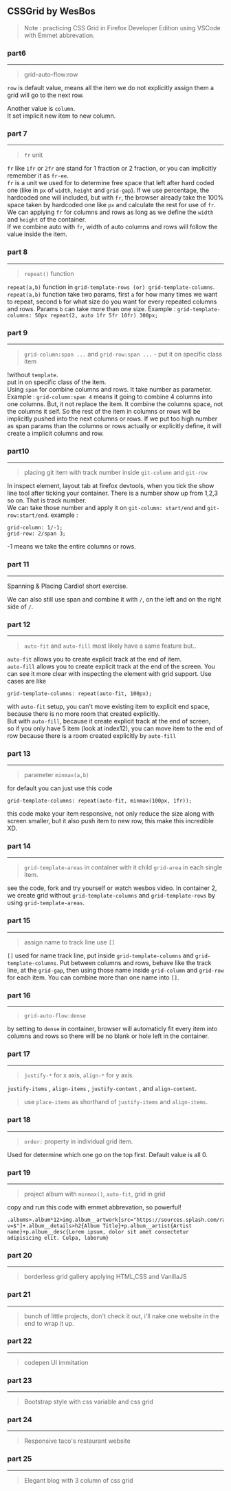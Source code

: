 ## CSSGrid by WesBos

> Note : practicing CSS Grid in Firefox Developer Edition using VSCode with Emmet abbrevation.

### part6

---

> grid-auto-flow:row

`row` is default value, means all the item we do not explicitly assign them a grid will go to the next row.

Another value is `column`.<br /> It set implicit new item to new column.

### part 7

---

> `fr` unit

`fr` like `1fr` or `2fr` are stand for 1 fraction or 2 fraction, or you can implicitly remember it as `fr-ee`. <br />
`fr` is a unit we used for to determine free space that left after hard coded one (like in `px` of `width`, `height` and `grid-gap`). If we use percentage, the hardcoded one will included, but with `fr`, the browser already take the 100% space taken by hardcoded one like `px` and calculate the rest for use of `fr`. <br />
We can applying `fr` for columns and rows as long as we define the `width` and `height` of the container. <br />
If we combine auto with `fr`, width of auto columns and rows will follow the value inside the item.

### part 8

---

> `repeat()` function

`repeat(a,b)` function in `grid-template-rows (or) grid-template-columns`. <br/>
`repeat(a,b)` function take two params, first `a` for how many times we want to repeat, second `b` for what size do you want for every repeated columns and rows. Params `b` can take more than one size. Example : `grid-template-columns: 50px repeat(2, auto 1fr 5fr 10fr) 300px;`

### part 9

---

> `grid-column:span ...` and `grid-row:span ...` - put it on specific class item

!without `template`. <br/>
put in on specific class of the item. <br/>
Using `span` for combine columns and rows. It take number as parameter. Example : `grid-column:span 4` means it going to combine 4 columns into one columns. But, it not replace the item. It combine the columns space, not the columns it self. So the rest of the item in columns or rows will be implicitly pushed into the next columns or rows. If we put too high number as span params than the columns or rows actually or explicitly define, it will create a implicit columns and row.

### part10

---

> placing git item with track number inside `git-column` and `git-row`

In inspect element, layout tab at firefox devtools, when you tick the show line tool after ticking your container. There is a number show up from 1,2,3 so on. That is track number. <br/>
We can take those number and apply it on `git-column: start/end` and `git-row:start/end`.
example :

```
grid-column: 1/-1;
grid-row: 2/span 3;
```

-1 means we take the entire columns or rows.

### part 11

---

Spanning & Placing Cardio! short exercise.

We can also still use span and combine it with `/`, on the left and on the right side of `/`.

### part 12

---

> `auto-fit` and `auto-fill` most likely have a same feature but..

`auto-fit` allows you to create explicit track at the end of item. <br/>
`auto-fill` allows you to create explicit track at the end of the screen. You can see it more clear with inspecting the element with grid support. Use cases are like

```
grid-template-columns: repeat(auto-fit, 100px);
```

with `auto-fit` setup, you can't move existing item to explicit end space, because there is no more room that created explicitly. <br/> But with `auto-fill`, because it create explicit track at the end of screen, <br/> so if you only have 5 item (look at index12), you can move item to the end of row because there is a room created explicitly by `auto-fill`

### part 13

---

> parameter `minmax(a,b)`

for default you can just use this code

```
grid-template-columns: repeat(auto-fit, minmax(100px, 1fr));
```

this code make your item responsive, not only reduce the size along with screen smaller, but it also push item to new row, this make this incredible XD.

### part 14

---

> `grid-template-areas` in container with it child `grid-area` in each single item.

see the code, fork and try yourself or watch wesbos video. In container 2, we create grid without `grid-template-columns` and `grid-template-rows` by using `grid-template-areas`.

### part 15

---

> assign name to track line use `[]`

`[]` used for name track line, put inside `grid-template-columns` and `grid-template-columns`.
Put between columns and rows, behave like the track line, at the `grid-gap`, then using those name inside `grid-column` and `grid-row` for each item. You can combine more than one name into `[]`.

### part 16

---

> `grid-auto-flow:dense`

by setting to `dense` in container, browser will automaticly fit every item into columns and rows so there will be no blank or hole left in the container.

### part 17

---

> `justify-*` for x axis, `align-*` for y axis.

`justify-items` , `align-items` , `justify-content` , and `align-content`.

> use `place-items` as shorthand of `justify-items` and `align-items`.

### part 18

---

> `order:` property in individual grid item.

Used for determine which one go on the top first. Default value is all 0.

### part 19

---

> project album with `minmax()`, `auto-fit`, grid in grid

copy and run this code with emmet abbrevation, so powerful!

```
.albums>.album*12>img.album__artwork[src="https://sources.splash.com/random/300x300?v=$"]+.album__details>h2{Album Title}+p.album__artist{Artist name}+p.album__desc{Lorem ipsum, dolor sit amet consectetur adipisicing elit. Culpa, laborum}
```

### part 20

---

> borderless grid gallery
> applying HTML,CSS and VanillaJS

### part 21

---

> bunch of little projects, don't check it out, i'll nake one website in the end to wrap it up.

### part 22

---

> codepen UI immitation

### part 23

---

> Bootstrap style with css variable and css grid

### part 24

---

> Responsive taco's restaurant website

### part 25

---

> Elegant blog with 3 column of css grid
